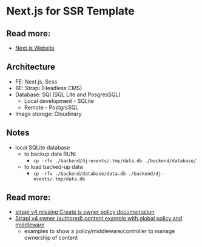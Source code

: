 # Next.js for SSR Template

## Read more:
- [Next.js Website](https://nextjs.org/)

## Architecture
- FE: Next.js, Scss
- BE: Strapi (Headless CMS)
- Database: SQl (SQL Lite and PosgresSQL)
  - Local development - SQLite
  - Remote - PostgrsSQL
- Image storege: Cloudinary

## Notes
- local SQLite database 
  - to backup data RUN:
    - `cp -rfv ./backend/dj-events/.tmp/data.db ./backend/database/`
  - to load backed-up data
    - `cp -rfv ./backend/database/data.db ./backend/dj-events/.tmp/data.db`

## Read more:
- [strapi v4 missing Create is owner policy documentation](https://github.com/strapi/documentation/issues/600)
- [Strapi v4 owner (authored) content example with global policy and middleware](https://github.com/msoler75/strapi4author)
  - examples to show a policy/middleware/controller to manage ownership of content
